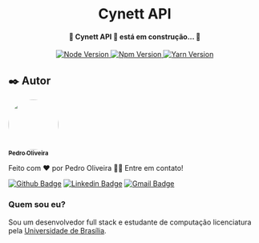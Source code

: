 <h1 align="center">
  Cynett API
</h1>

<h4 align="center">
	🚧 Cynett API 🚀 está em construção... 🚧
</h4>

<p align="center">
  <a href="https://nodejs.org/en/">
    <img src="https://img.shields.io/badge/node%20version-12.13.0-green" alt="Node Version" />
  </a>
  <a href="https://www.npmjs.com/">
    <img src="https://img.shields.io/badge/npm%20version-6.12.0-red" alt="Npm Version" />
  </a>
  <a href="https://yarnpkg.com/">
    <img src="https://img.shields.io/badge/yarn%20version-1.22.10-blue" alt="Yarn Version" />
  </a>
</p>

## ✒️ Autor

<a href="https://www.linkedin.com/in/pedro-oliveira-dev/">
 <img style="border-radius: 50%;" src="https://media-exp1.licdn.com/dms/image/C4E03AQFOxT_VMJbNQA/profile-displayphoto-shrink_400_400/0/1600901688860?e=1614211200&v=beta&t=fpEOu2VL54_6BEuGDFwm8adcWW9WEgeF9ml2oeUQIQQ" width="100px;" alt=""/>
 <br />
 <sub><b>Pedro Oliveira</b></sub>
</a>

Feito com ❤️ por Pedro Oliveira 👋🏽 Entre em contato!

[![Github Badge](https://img.shields.io/badge/-Github-000?style=flat-square&logo=Github&logoColor=white&link=https://github.com/PedroUNB)](https://github.com/PedroUNB)
[![Linkedin Badge](https://img.shields.io/badge/-Pedro-blue?style=flat-square&logo=Linkedin&logoColor=white&link=https://www.linkedin.com/in/pedro-henrique-2686a5187/)](https://www.linkedin.com/in/pedro-henrique-2686a5187/)
[![Gmail Badge](https://img.shields.io/badge/-pedro.oliveira.unb@gmail.com-c14438?style=flat-square&logo=Gmail&logoColor=white&link=mailto:pedro.oliveira.unb@gmail.com)](mailto:pedro.oliveira.unb@gmail.com)

### Quem sou eu?

Sou um desenvolvedor full stack e estudante de computação licenciatura pela [Universidade de Brasília](https://www.unb.br/).
